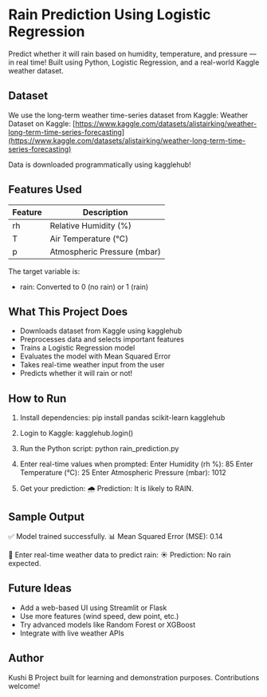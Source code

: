 # Rain Prediction Using Logistic Regression

Predict whether it will rain based on humidity, temperature, and pressure — in real time!
Built using Python, Logistic Regression, and a real-world Kaggle weather dataset.

## Dataset

We use the long-term weather time-series dataset from Kaggle:
Weather Dataset on Kaggle: [https://www.kaggle.com/datasets/alistairking/weather-long-term-time-series-forecasting](https://www.kaggle.com/datasets/alistairking/weather-long-term-time-series-forecasting)

Data is downloaded programmatically using kagglehub!

## Features Used

| Feature | Description                 |
| ------- | --------------------------- |
| rh      | Relative Humidity (%)       |
| T       | Air Temperature (°C)        |
| p       | Atmospheric Pressure (mbar) |

The target variable is:

* rain: Converted to 0 (no rain) or 1 (rain)

## What This Project Does

* Downloads dataset from Kaggle using kagglehub
* Preprocesses data and selects important features
* Trains a Logistic Regression model
* Evaluates the model with Mean Squared Error
* Takes real-time weather input from the user
* Predicts whether it will rain or not!

## How to Run

1. Install dependencies:
   pip install pandas scikit-learn kagglehub

2. Login to Kaggle:
   kagglehub.login()

3. Run the Python script:
   python rain\_prediction.py

4. Enter real-time values when prompted:
   Enter Humidity (rh %): 85
   Enter Temperature (°C): 25
   Enter Atmospheric Pressure (mbar): 1012

5. Get your prediction:
   🌧️ Prediction: It is likely to RAIN.

## Sample Output

✅ Model trained successfully.
📊 Mean Squared Error (MSE): 0.14

🔎 Enter real-time weather data to predict rain:
☀️ Prediction: No rain expected.

## Future Ideas

* Add a web-based UI using Streamlit or Flask
* Use more features (wind speed, dew point, etc.)
* Try advanced models like Random Forest or XGBoost
* Integrate with live weather APIs

## Author

Kushi B
Project built for learning and demonstration purposes. Contributions welcome!
